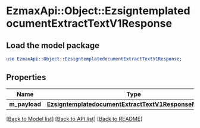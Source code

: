 # EzmaxApi::Object::EzsigntemplatedocumentExtractTextV1Response

## Load the model package
```perl
use EzmaxApi::Object::EzsigntemplatedocumentExtractTextV1Response;
```

## Properties
Name | Type | Description | Notes
------------ | ------------- | ------------- | -------------
**m_payload** | [**EzsigntemplatedocumentExtractTextV1ResponseMPayload**](EzsigntemplatedocumentExtractTextV1ResponseMPayload.md) |  | 

[[Back to Model list]](../README.md#documentation-for-models) [[Back to API list]](../README.md#documentation-for-api-endpoints) [[Back to README]](../README.md)


